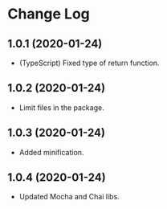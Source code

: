 # Change Log

## 1.0.1 (2020-01-24)

* (TypeScript) Fixed type of return function.

## 1.0.2 (2020-01-24)

* Limit files in the package.

## 1.0.3 (2020-01-24)

* Added minification.

## 1.0.4 (2020-01-24)

* Updated Mocha and Chai libs.
